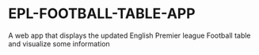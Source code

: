 # EPL-FOOTBALL-TABLE-APP
A web app that displays the updated English Premier league Football table and visualize some information
